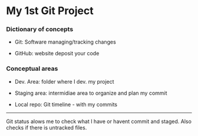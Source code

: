 # My 1st Git Project

### Dictionary of concepts

- Git: Software managing/tracking changes

- GitHub: website deposit your code

### Conceptual areas

- Dev. Area: folder where I dev. my project

- Staging area: intermidiae area to organize and plan my commit

- Local repo: Git timeline - with my commits





____________

Git status alows me to check what I have or havent commit and staged. Also checks if there is untracked files.
